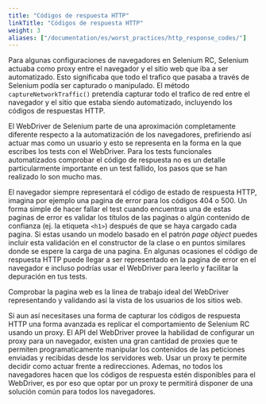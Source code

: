 ```yaml
---
title: "Códigos de respuesta HTTP"
linkTitle: "Códigos de respuesta HTTP"
weight: 3
aliases: ["/documentation/es/worst_practices/http_response_codes/"]
---
```



Para algunas configuraciones de navegadores en Selenium RC, Selenium actuaba como
proxy entre el navegador y el sitio web que iba a ser automatizado.
Esto significaba que todo el trafico que pasaba a través de Selenium podía ser
capturado o manipulado.
El método `captureNetworkTraffic()` pretendía capturar todo el trafico de red
entre el navegador y el sitio que estaba siendo automatizado, incluyendo los 
códigos de respuestas HTTP.

El WebDriver de Selenium parte de una aproximación completamente diferente respecto
a la automatización de los navegadores, prefiriendo así actuar mas como un usuario
y esto se representa en la forma en la que escribes los tests con el WebDriver.
Para los tests funcionales automatizados comprobar el código de respuesta no es un
detalle particularmente importante en un test fallido, los pasos que se han realizado
lo son mucho mas.


El navegador siempre representará el código de estado de respuesta HTTP, imagina
por ejemplo una pagina de error para los códigos 404 o 500.
Un forma simple de hacer fallar el test cuando encuentras una de estas paginas de
error es validar los títulos de las paginas o algún contenido de confianza (ej.
la etiqueta `<h1>`) después de que se haya cargado cada pagina.
Si estas usando un modelo basado en el patrón _page object_ puedes incluir esta
validación en el constructor de la clase o en puntos similares donde se espere
la carga de una pagina.
En algunas ocasiones el código de respuesta HTTP puede llegar a ser representado
en la pagina de error en el navegador e incluso podrías usar el WebDriver para 
leerlo y facilitar la depuración en tus tests.

Comprobar la pagina web es la linea de trabajo ideal del WebDriver representando
y validando así la vista de los usuarios de los sitios web.

Si aun así necesitases una forma de capturar los códigos de respuesta HTTP una
forma avanzada es replicar el comportamiento de Selenium RC usando un proxy.
El API del WebDriver provee la habilidad de configurar un proxy para un navegador,
existen una gran cantidad de proxies que te permiten programaticamente manipular
los contenidos de las peticiones enviadas y recibidas desde los servidores web.
Usar un proxy te permite decidir como actuar frente a redirecciones.
Ademas, no todos los navegadores hacen que los códigos de respuesta estén 
disponibles para el WebDriver, es por eso que optar por un proxy te permitirá 
disponer de una solución común para todos los navegadores.